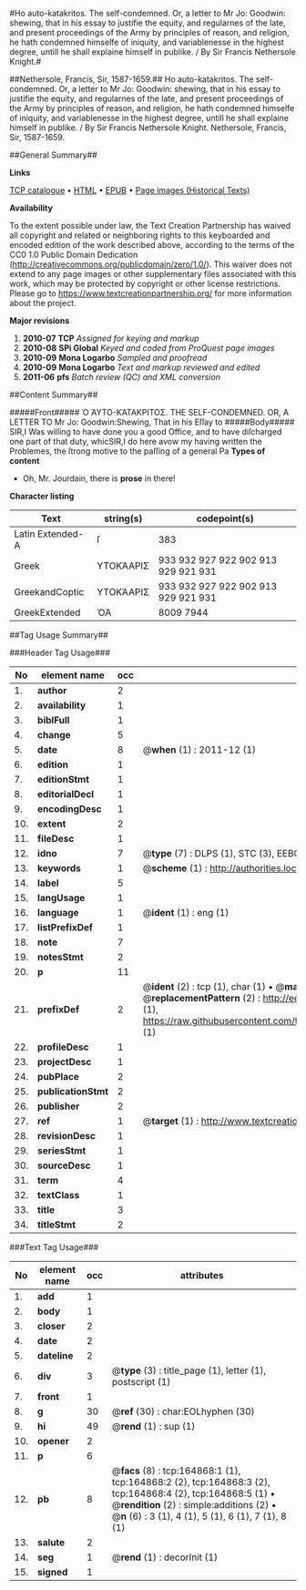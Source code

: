 #Ho auto-katakritos. The self-condemned. Or, a letter to Mr Jo: Goodwin: shewing, that in his essay to justifie the equity, and regularnes of the late, and present proceedings of the Army by principles of reason, and religion, he hath condemned himselfe of iniquity, and variablenesse in the highest degree, untill he shall explaine himself in publike. / By Sir Francis Nethersole Knight.#

##Nethersole, Francis, Sir, 1587-1659.##
Ho auto-katakritos. The self-condemned. Or, a letter to Mr Jo: Goodwin: shewing, that in his essay to justifie the equity, and regularnes of the late, and present proceedings of the Army by principles of reason, and religion, he hath condemned himselfe of iniquity, and variablenesse in the highest degree, untill he shall explaine himself in publike. / By Sir Francis Nethersole Knight.
Nethersole, Francis, Sir, 1587-1659.

##General Summary##

**Links**

[TCP catalogue](http://www.ota.ox.ac.uk/tcp/)  • 
[HTML](http://tei.it.ox.ac.uk/tcp/Texts-HTML/free/A89/A89913.html)  • 
[EPUB](http://tei.it.ox.ac.uk/tcp/Texts-EPUB/free/A89/A89913.epub) • 
[Page images (Historical Texts)](https://historicaltexts.jisc.ac.uk/eebo-99862594e)

**Availability**

To the extent possible under law, the Text Creation Partnership has waived all copyright and related or neighboring rights to this keyboarded and encoded edition of the work described above, according to the terms of the CC0 1.0 Public Domain Dedication (http://creativecommons.org/publicdomain/zero/1.0/). This waiver does not extend to any page images or other supplementary files associated with this work, which may be protected by copyright or other license restrictions. Please go to https://www.textcreationpartnership.org/ for more information about the project.

**Major revisions**

1. __2010-07__ __TCP__ *Assigned for keying and markup*
1. __2010-08__ __SPi Global__ *Keyed and coded from ProQuest page images*
1. __2010-09__ __Mona Logarbo__ *Sampled and proofread*
1. __2010-09__ __Mona Logarbo__ *Text and markup reviewed and edited*
1. __2011-06__ __pfs__ *Batch review (QC) and XML conversion*

##Content Summary##

#####Front#####
Ὁ ἈΥΤΟ-ΚΆΤΑΚΡΙΤΟΣ. THE SELF-CONDEMNED. OR, A LETTER TO Mr Jo: Goodwin:Shewing, That in his Eſſay to 
#####Body#####
SIR,I Was willing to have done you a good Office, and to have diſcharged one part of that duty, whicSIR,I do here avow my having written the Problemes, the ſtrong motive to the paſſing of a general Pa
**Types of content**

  * Oh, Mr. Jourdain, there is **prose** in there!

**Character listing**


|Text|string(s)|codepoint(s)|
|---|---|---|
|Latin Extended-A|ſ|383|
|Greek|ΥΤΟΚΆΑΡΙΣ|933 932 927 922 902 913 929 921 931|
|GreekandCoptic|ΥΤΟΚΆΑΡΙΣ|933 932 927 922 902 913 929 921 931|
|GreekExtended|ὉἈ|8009 7944|

##Tag Usage Summary##

###Header Tag Usage###

|No|element name|occ|attributes|
|---|---|---|---|
|1.|__author__|2||
|2.|__availability__|1||
|3.|__biblFull__|1||
|4.|__change__|5||
|5.|__date__|8| @__when__ (1) : 2011-12 (1)|
|6.|__edition__|1||
|7.|__editionStmt__|1||
|8.|__editorialDecl__|1||
|9.|__encodingDesc__|1||
|10.|__extent__|2||
|11.|__fileDesc__|1||
|12.|__idno__|7| @__type__ (7) : DLPS (1), STC (3), EEBO-CITATION (1), PROQUEST (1), VID (1)|
|13.|__keywords__|1| @__scheme__ (1) : http://authorities.loc.gov/ (1)|
|14.|__label__|5||
|15.|__langUsage__|1||
|16.|__language__|1| @__ident__ (1) : eng (1)|
|17.|__listPrefixDef__|1||
|18.|__note__|7||
|19.|__notesStmt__|2||
|20.|__p__|11||
|21.|__prefixDef__|2| @__ident__ (2) : tcp (1), char (1)  •  @__matchPattern__ (2) : ([0-9\-]+):([0-9IVX]+) (1), (.+) (1)  •  @__replacementPattern__ (2) : http://eebo.chadwyck.com/downloadtiff?vid=$1&page=$2 (1), https://raw.githubusercontent.com/textcreationpartnership/Texts/master/tcpchars.xml#$1 (1)|
|22.|__profileDesc__|1||
|23.|__projectDesc__|1||
|24.|__pubPlace__|2||
|25.|__publicationStmt__|2||
|26.|__publisher__|2||
|27.|__ref__|1| @__target__ (1) : http://www.textcreationpartnership.org/docs/. (1)|
|28.|__revisionDesc__|1||
|29.|__seriesStmt__|1||
|30.|__sourceDesc__|1||
|31.|__term__|4||
|32.|__textClass__|1||
|33.|__title__|3||
|34.|__titleStmt__|2||


###Text Tag Usage###

|No|element name|occ|attributes|
|---|---|---|---|
|1.|__add__|1||
|2.|__body__|1||
|3.|__closer__|2||
|4.|__date__|2||
|5.|__dateline__|2||
|6.|__div__|3| @__type__ (3) : title_page (1), letter (1), postscript (1)|
|7.|__front__|1||
|8.|__g__|30| @__ref__ (30) : char:EOLhyphen (30)|
|9.|__hi__|49| @__rend__ (1) : sup (1)|
|10.|__opener__|2||
|11.|__p__|6||
|12.|__pb__|8| @__facs__ (8) : tcp:164868:1 (1), tcp:164868:2 (2), tcp:164868:3 (2), tcp:164868:4 (2), tcp:164868:5 (1)  •  @__rendition__ (2) : simple:additions (2)  •  @__n__ (6) : 3 (1), 4 (1), 5 (1), 6 (1), 7 (1), 8 (1)|
|13.|__salute__|2||
|14.|__seg__|1| @__rend__ (1) : decorInit (1)|
|15.|__signed__|1||
